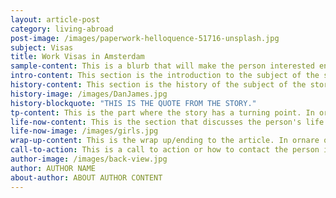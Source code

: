 ```yaml
---
layout: article-post
category: living-abroad
post-image: /images/paperwork-helloquence-51716-unsplash.jpg  
subject: Visas
title: Work Visas in Amsterdam
sample-content: This is a blurb that will make the person interested enough to read the story.
intro-content: This section is the introduction to the subject of the story.In ornare quam viverra orci sagittis. In nibh mauris cursus mattis molestie a. Condimentum lacinia quis vel eros donec.
history-content: This section is the history of the subject of the story.In ornare quam viverra orci sagittis. In nibh mauris cursus mattis molestie a. Condimentum lacinia quis vel eros donec.
history-image: /images/DanJames.jpg
history-blockquote: "THIS IS THE QUOTE FROM THE STORY."
tp-content: This is the part where the story has a turning point. In ornare quam viverra orci sagittis. In nibh mauris cursus mattis molestie a. Condimentum lacinia quis vel eros donec.
life-now-content: This is the section that discusses the person's life in present day.  Lorem ipsum dolor sit amet, consectetur adipiscing elit, sed do eiusmod tempor incididunt ut labore et dolore magna aliqua. Sed sed risus pretium quam vulputate dignissim. Volutpat blandit aliquam etiam erat velit. In ornare quam viverra orci sagittis. In nibh mauris cursus mattis molestie a. Condimentum lacinia quis vel eros donec.
life-now-image: /images/girls.jpg
wrap-up-content: This is the wrap up/ending to the article. In ornare quam viverra orci sagittis. In nibh mauris cursus mattis molestie a. Condimentum lacinia quis vel eros donec.
call-to-action: This is a call to action or how to contact the person if relevant.
author-image: /images/back-view.jpg
author: AUTHOR NAME
about-author: ABOUT AUTHOR CONTENT
---
```

